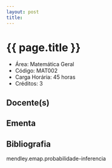 ```yaml
---
layout: post
title: 
---
```


# {{ page.title }}

- Área: Matemática Geral
- Código: MAT002
- Carga Horária: 45 horas
- Créditos: 3

## Docente(s) 


## Ementa



## Bibliografia

mendley.emap.probabilidade-inferencia

